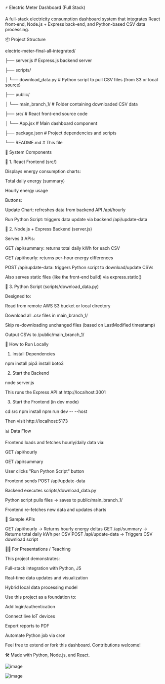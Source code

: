 ⚡ Electric Meter Dashboard (Full Stack)

A full-stack electricity consumption dashboard system that integrates React front-end, Node.js + Express back-end, and Python-based CSV data processing.

📦 Project Structure

electric-meter-final-all-integrated/

├── server.js                   # Express.js backend server

├── scripts/

│   └── download_data.py       # Python script to pull CSV files (from S3 or local source)

├── public/

│   └── main_branch_1/         # Folder containing downloaded CSV data

├── src/                       # React front-end source code

│   └── App.jsx                # Main dashboard component

├── package.json               # Project dependencies and scripts

└── README.md                  # This file

🧩 System Components

🔹 1. React Frontend (src/)

Displays energy consumption charts:

Total daily energy (summary)

Hourly energy usage

Buttons:

Update Chart: refreshes data from backend API /api/hourly

Run Python Script: triggers data update via backend /api/update-data

🔹 2. Node.js + Express Backend (server.js)

Serves 3 APIs:

GET /api/summary: returns total daily kWh for each CSV

GET /api/hourly: returns per-hour energy differences

POST /api/update-data: triggers Python script to download/update CSVs

Also serves static files (like the front-end build) via express.static()

🔹 3. Python Script (scripts/download_data.py)

Designed to:

Read from remote AWS S3 bucket or local directory

Download all .csv files in main_branch_1/

Skip re-downloading unchanged files (based on LastModified timestamp)

Output CSVs to /public/main_branch_1/

🚀 How to Run Locally

1. Install Dependencies

npm install
pip3 install boto3

2. Start the Backend

node server.js

This runs the Express API at http://localhost:3001

3. Start the Frontend (in dev mode)

cd src
npm install
npm run dev -- --host

Then visit http://localhost:5173

📊 Data Flow

Frontend loads and fetches hourly/daily data via:

GET /api/hourly

GET /api/summary

User clicks "Run Python Script" button

Frontend sends POST /api/update-data

Backend executes scripts/download_data.py

Python script pulls files → saves to public/main_branch_1/

Frontend re-fetches new data and updates charts

🧪 Sample APIs

GET  /api/hourly        -> Returns hourly energy deltas
GET  /api/summary       -> Returns total daily kWh per CSV
POST /api/update-data   -> Triggers CSV download script

👩‍🏫 For Presentations / Teaching

This project demonstrates:

Full-stack integration with Python, JS

Real-time data updates and visualization

Hybrid local data processing model

Use this project as a foundation to:

Add login/authentication

Connect live IoT devices

Export reports to PDF

Automate Python job via cron

Feel free to extend or fork this dashboard. Contributions welcome!

🛠️ Made with Python, Node.js, and React.


![image](https://github.com/user-attachments/assets/3d7307b3-61a5-4395-a906-dc6987c27d66)


![image](https://github.com/user-attachments/assets/7a0d442d-7e1e-4502-a3dc-610ef2c362c7)



